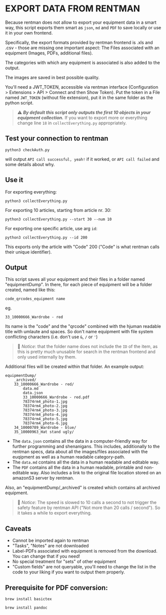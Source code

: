 # EXPORT DATA FROM RENTMAN

Because rentman does not allow to export your equipment data in a smart way, this script exports them smart as `json`, `md` and `PDF` to save locally or use it in your own frontend. 

Specifically, the export formats provided by rentman frontend is .xls and .csv - those are missing one important aspect: The Files associated with an equipment (Images, PDFs, additional files).

The categories with which any equipment is associated is also added to the output.

The images are saved in best possible quality.

You'll need a JWT_TOKEN, accessible via rentman interface (Configuration > Extensions > API > Connect and then Show Token).
Put the token in a File named `JWT_TOKEN` (without file extension), put it in the same folder as the python script.

> ⚠️ ***By default this script only outputs the first 10 objects in your equipment collection.***
If you want to export more or everything change line `18` in `collectEverything.py` appropriately.

## Test your connection to rentman
```
python3 checkAuth.py
```
will output `API call successful, yeah!` if it worked, or `API call failed` and some details about why.

## Use it
For exporting everything:
```
python3 collectEverything.py
```

For exporting 10 articles, starting from article nr. 30:
```
python3 collectEverything.py --start 30 --num 10
```

For exporting one specific article, use arg `id`:
```
python3 collectEverything.py --id 200
```
This exports only the article with "Code" 200 ("Code" is what rentman calls their unique identifier).

## Output
This script saves all your equipment and their files in a folder named "equipmentDump".
In there, for each piece of equipment will be a folder  created, named like this:

```
code_qrcodes_equipment name
```
eg.
```
33_10000666_Wardrobe - red
```
Its name is the "code" and the "qrcode" combined with the hjuman readable title with umlaute and spaces. So don't name equipment with file system conflicting characters (i.e. don't use `&`, `/` or `'`)

> 📝 *Notice*: that the folder name does not include the `ID` of the item, as this is pretty much unusable for search in the rentman frontend and only used internally by them.

Additional files will be created within that folder. An example output:
```
equipmentDump/
    _archived/
    33_10000666_Wardrobe - red/
        data.md
        data.json
        33_10000666_Wardrobe - red.pdf
        78374rm4_photo-1.jpg
        78374rm4_photo-2.jpg
        78374rm4_photo-3.jpg
        78374rm4_photo-4.jpg
        78374rm4_photo-5.jpg
        78374rm4_photo-6.jpg
    34_10000789_Wardrobe - blue/
    35_10000963_Hat stand ugly/
```

- The `data.json` contains all the data in a computer-friendly way for further programming and shenanigans. This includes, additionally to the rentman specs, data about all the images/files associated with the euqipment as well as a human readable category-path.
- The `data.md` contains all the data in a human readable and editable way.
- The `PDF` contains all the data in a human readable, printable and non-editable way. Also includes a link to the original file location stored on an amazonS3 server by rentman.

Also, an "equipmentDump/_archived" is created which contains all archived equipment.

> 📝 *Notice*: The speed is slowed to 10 calls a second to not trigger the safety feature by rentman API ("Not more than 20 calls / second"). So it takes a while to export everything.

## Caveats
- Cannot be imported again to rentman
- "Tasks", "Notes" are not downloaded
- Label-PDFs associated with equipment is removed from the download. You can change that if you need!
- No special treatment for "sets" of other equipment
- "Custom fields" are not queryable, you'll need to change the list in the code to your liking if you want to output them properly.

## Prerequisite for PDF conversion:
  `brew install basictex`

  `brew install pandoc`